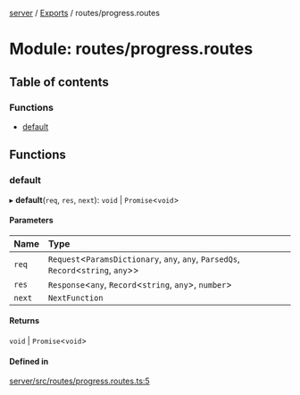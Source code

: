 [server](../README.md) / [Exports](../modules.md) / routes/progress.routes

# Module: routes/progress.routes

## Table of contents

### Functions

- [default](routes_progress_routes.md#default)

## Functions

### default

▸ **default**(`req`, `res`, `next`): `void` \| `Promise`\<`void`\>

#### Parameters

| Name | Type |
| :------ | :------ |
| `req` | `Request`\<`ParamsDictionary`, `any`, `any`, `ParsedQs`, `Record`\<`string`, `any`\>\> |
| `res` | `Response`\<`any`, `Record`\<`string`, `any`\>, `number`\> |
| `next` | `NextFunction` |

#### Returns

`void` \| `Promise`\<`void`\>

#### Defined in

[server/src/routes/progress.routes.ts:5](https://github.com/niklas-joh/french-learning-platform/blob/f88c80a984d39a715bd427891d156cc94cff3831/server/src/routes/progress.routes.ts#L5)
